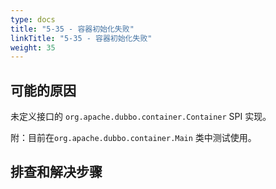 ```yaml
---
type: docs
title: "5-35 - 容器初始化失败"
linkTitle: "5-35 - 容器初始化失败"
weight: 35
---
```


## 可能的原因

未定义接口的 `org.apache.dubbo.container.Container` SPI 实现。

附：目前在`org.apache.dubbo.container.Main` 类中测试使用。

## 排查和解决步骤


<p style="margin-top: 3rem;"> </p>